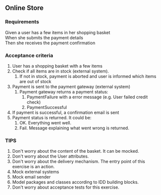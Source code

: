 Online Store
------------

### Requirements

Given a user has a few items in her shopping basket  
When she submits the payment details  
Then she receives the payment confirmation  

### Acceptance criteria

1. User has a shopping basket with a few items
2. Check if all items are in stock (external system). 
	1. If not in stock, payment is aborted and user is informed which items are out of stock
3. Payment is sent to the payment gateway (external system)
	1. Payment gateway returns a payment status:
		1. PaymentFailure with a error message (e.g. User failed credit check)
		2. PaymentSuccessful
4. If payment is successful, a confirmation email is sent
5. Payment status is returned. It could be:
	1. OK. Everything went well. 
	2. Fail. Message explaining what went wrong is returned. 

### TIPS

1. Don't worry about the content of the basket. It can be mocked.
2. Don't worry about the User attributes.
3. Don't worry about the delivery mechanism. The entry point of this exercise is an action.
4. Mock external systems
5. Mock email sender
6. Model packages and classes according to IDD building blocks.
7. Don't worry about acceptance tests for this exercise.